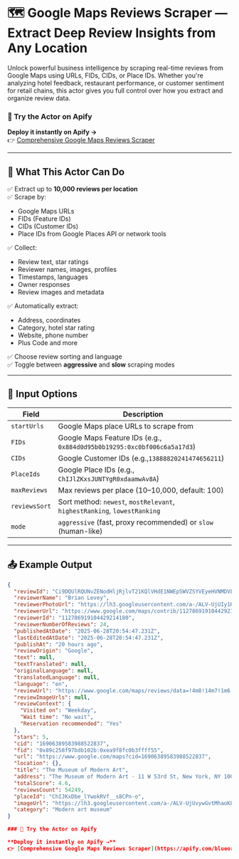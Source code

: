 # 🗺️ Google Maps Reviews Scraper — Extract Deep Review Insights from Any Location

Unlock powerful business intelligence by scraping real-time reviews from Google Maps using URLs, FIDs, CIDs, or Place IDs. Whether you're analyzing hotel feedback, restaurant performance, or customer sentiment for retail chains, this actor gives you full control over how you extract and organize review data.

### 🔗 Try the Actor on Apify

**Deploy it instantly on Apify →**  
👉 [Comprehensive Google Maps Reviews Scraper](https://apify.com/blueorion/comprehensive-google-maps-reviews-scraper)

---

## 🚀 What This Actor Can Do

✅ Extract up to **10,000 reviews per location**  
✅ Scrape by:
- Google Maps URLs  
- FIDs (Feature IDs)  
- CIDs (Customer IDs)  
- Place IDs from Google Places API or network tools  

✅ Collect:
- Review text, star ratings  
- Reviewer names, images, profiles  
- Timestamps, languages  
- Owner responses  
- Review images and metadata  

✅ Automatically extract:
- Address, coordinates  
- Category, hotel star rating  
- Website, phone number  
- Plus Code and more  

✅ Choose review sorting and language  
✅ Toggle between **aggressive** and **slow** scraping modes  

---

## 🧾 Input Options

| Field         | Description |
|---------------|-------------|
| `startUrls`   | Google Maps place URLs to scrape from |
| `FIDs`        | Google Maps Feature IDs (e.g., `0x884d0d95b0b19295:0xc0bf006c6a5a17d3`) |
| `CIDs`        | Google Customer IDs (e.g.,`13888820241474656211`) |
| `PlaceIds`    | Google Place IDs (e.g., `ChIJlZKxsJUNTYgR0xdaamwAv8A`) |
| `maxReviews`  | Max reviews per place (10–10,000, default: 100) |
| `reviewsSort` | Sort method: `newest`, `mostRelevant`, `highestRanking`, `lowestRanking` |
| `mode`        | `aggressive` (fast, proxy recommended) or `slow` (human-like) |

---

## 📤 Example Output

```json
{
  "reviewId": "Ci9DQUlRQUNvZENodHljRjlvT21KQlVHdE1NWEp5WVZSYVEyeHVNMDVLWHpoRVQxRRAB",
  "reviewerName": "Brian Levey",
  "reviewerPhotoUrl": "https://lh3.googleusercontent.com/a-/ALV-UjUIy1H3BS-pwfcyNn_gmtNw3aNCqVqAXDiHdBXUAEncpp-bTC48=s120-c-rp-mo-ba2-br100",
  "reviewerUrl": "https://www.google.com/maps/contrib/112786919104429214180?hl=en",
  "reviewerId": "112786919104429214180",
  "reviewerNumberOfReviews": 24,
  "publishedAtDate": "2025-06-28T20:54:47.231Z",
  "lastEditedAtDate": "2025-06-28T20:54:47.231Z",
  "publishAt": "20 hours ago",
  "reviewOrigin": "Google",
  "text": null,
  "textTranslated": null,
  "originalLanguage": null,
  "translatedLanguage": null,
  "language": "en",
  "reviewUrl": "https://www.google.com/maps/reviews/data=!4m8!14m7!1m6!2m5!1sCi9DQUlRQUNvZENodHljRjlvT21KQlVHdE1NWEp5WVZSYVEyeHVNMDVLWHpoRVQxRRAB!2m1!1s0x0:0xea9f8fc0b3ffff55!3m1!1s2@1:CAIQACodChtycF9oOmJBUGtMMXJyYVRaQ2xuM05KXzhET1E%7C0cN4PMCm9jj%7C?hl=en",
  "reviewImageUrls": null,
  "reviewContext": {
    "Visited on": "Weekday",
    "Wait time": "No wait",
    "Reservation recommended": "Yes"
  },
  "stars": 5,
  "cid": "16906389583988522837",
  "fid": "0x89c258f97bdb102b:0xea9f8fc0b3ffff55",
  "url": "https://www.google.com/maps?cid=16906389583988522837",
  "location": {},
  "title": "The Museum of Modern Art",
  "address": "The Museum of Modern Art · 11 W 53rd St, New York, NY 10019, United States",
  "totalScore": 4.6,
  "reviewsCount": 54249,
  "placeId": "ChIJKxDbe_lYwokRVf__s8CPn-o",
  "imageUrl": "https://lh3.googleusercontent.com/a-/ALV-UjUvywGvtMhaoK8LQg78zAuFKIRLnui89fvvnREv5ZuHPu1XfBit=w36-h36-p-rp-mo-ba3-br100",
  "category": "Modern art museum"
}

### 🔗 Try the Actor on Apify

**Deploy it instantly on Apify →**  
👉 [Comprehensive Google Maps Reviews Scraper](https://apify.com/blueorion/comprehensive-google-maps-reviews-scraper)
